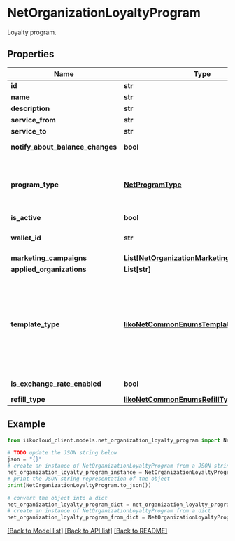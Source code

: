# NetOrganizationLoyaltyProgram

Loyalty program.

## Properties

Name | Type | Description | Notes
------------ | ------------- | ------------- | -------------
**id** | **str** | Program id. | [optional] 
**name** | **str** | Program name. Can be null. | [optional] 
**description** | **str** | Program description. Can be null. | [optional] 
**service_from** | **str** | Program works since date. | [optional] 
**service_to** | **str** | Program works till date. | [optional] 
**notify_about_balance_changes** | **bool** | Notify customer when balance has changed (sms/push). | [optional] 
**program_type** | [**NetProgramType**](NetProgramType.md) | Program type.  &lt;br&gt;0 - deposit or corporate nutrition,&lt;br /&gt;1 - bonus program,&lt;br /&gt;2 - products program,&lt;br /&gt;3 - discount program,&lt;br /&gt;4 - certificate program. | [optional] 
**is_active** | **bool** | Program is active. | [optional] 
**wallet_id** | **str** | Wallet id. Program has only wallet that means global payment type for customers. | [optional] 
**marketing_campaigns** | [**List[NetOrganizationMarketingCampaignInfo]**](NetOrganizationMarketingCampaignInfo.md) | Program marketing campaigns. | [optional] 
**applied_organizations** | **List[str]** | Program applied organizations. | [optional] 
**template_type** | [**IikoNetCommonEnumsTemplateType**](IikoNetCommonEnumsTemplateType.md) | Program template type.  &lt;br&gt;0 - None,&lt;br /&gt;1 - BonusProgram,&lt;br /&gt;2 - DiscountProgram,&lt;br /&gt;3 - NthDishProgram,&lt;br /&gt;4 - ManualOrderAnonymousDiscount,&lt;br /&gt;5 - AutoOrderAnonymousDiscount,&lt;br /&gt;6 - AutoDishAnonymousDiscount,&lt;br /&gt;7 - PromotionsProgram,&lt;br /&gt;8 - NthDishPromotionsProgram. | [optional] 
**is_exchange_rate_enabled** | **bool** | Exchange rate for bonuses and real currency. | [optional] 
**refill_type** | [**IikoNetCommonEnumsRefillType**](IikoNetCommonEnumsRefillType.md) | Refill type with payment. | [optional] 

## Example

```python
from iikocloud_client.models.net_organization_loyalty_program import NetOrganizationLoyaltyProgram

# TODO update the JSON string below
json = "{}"
# create an instance of NetOrganizationLoyaltyProgram from a JSON string
net_organization_loyalty_program_instance = NetOrganizationLoyaltyProgram.from_json(json)
# print the JSON string representation of the object
print(NetOrganizationLoyaltyProgram.to_json())

# convert the object into a dict
net_organization_loyalty_program_dict = net_organization_loyalty_program_instance.to_dict()
# create an instance of NetOrganizationLoyaltyProgram from a dict
net_organization_loyalty_program_from_dict = NetOrganizationLoyaltyProgram.from_dict(net_organization_loyalty_program_dict)
```
[[Back to Model list]](../README.md#documentation-for-models) [[Back to API list]](../README.md#documentation-for-api-endpoints) [[Back to README]](../README.md)


